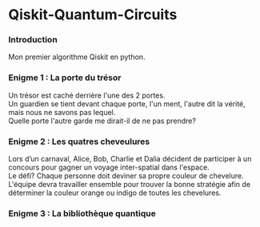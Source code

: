# Qiskit-Quantum-Circuits

### Introduction
Mon premier algorithme Qiskit en python.

### Enigme 1 : La porte du trésor
Un trésor est caché derrière l'une des 2 portes.\
Un guardien se tient devant chaque porte, l'un ment, l'autre dit la vérité, mais nous ne savons pas lequel.\
Quelle porte l'autre garde me dirait-il de ne pas prendre?


### Enigme 2 : Les quatres cheveulures
Lors d’un carnaval, Alice, Bob, Charlie et Dalia décident de participer à un concours pour gagner un voyage inter-spatial dans l'espace.\
Le défi? Chaque personne doit deviner sa propre couleur de chevelure.\
L'équipe devra travailler ensemble pour trouver la bonne stratégie afin de déterminer la couleur orange ou indigo de toutes les chevelures.

### Enigme 3 : La bibliothèque quantique
